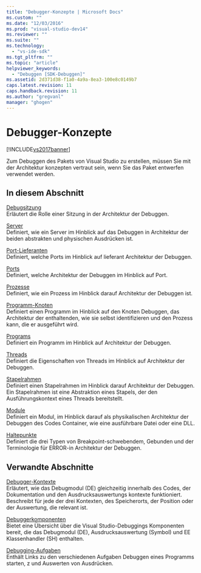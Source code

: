 ```yaml
---
title: "Debugger-Konzepte | Microsoft Docs"
ms.custom: ""
ms.date: "12/03/2016"
ms.prod: "visual-studio-dev14"
ms.reviewer: ""
ms.suite: ""
ms.technology: 
  - "vs-ide-sdk"
ms.tgt_pltfrm: ""
ms.topic: "article"
helpviewer_keywords: 
  - "Debuggen [SDK-Debuggen]"
ms.assetid: 2d371d38-f1a0-4a9a-8ea3-100e8c0149b7
caps.latest.revision: 11
caps.handback.revision: 11
ms.author: "gregvanl"
manager: "ghogen"
---
```

# Debugger-Konzepte
[!INCLUDE[vs2017banner](../../code-quality/includes/vs2017banner.md)]

Zum Debuggen des Pakets von Visual Studio zu erstellen, müssen Sie mit der Architektur konzepten vertraut sein, wenn Sie das Paket entwerfen verwendet werden.  
  
## In diesem Abschnitt  
 [Debugsitzung](../../extensibility/debugger/debug-session.md)  
 Erläutert die Rolle einer Sitzung in der Architektur der Debuggen.  
  
 [Server](../../extensibility/debugger/servers-visual-studio-sdk.md)  
 Definiert, wie ein Server im Hinblick auf das Debuggen in Architektur der beiden abstrakten und physischen Ausdrücken ist.  
  
 [Port\-Lieferanten](../../extensibility/debugger/port-suppliers.md)  
 Definiert, welche Ports im Hinblick auf lieferant Architektur der Debuggen.  
  
 [Ports](../../extensibility/debugger/ports.md)  
 Definiert, welche Architektur der Debuggen im Hinblick auf Port.  
  
 [Prozesse](../../extensibility/debugger/processes.md)  
 Definiert, wie ein Prozess im Hinblick darauf Architektur der Debuggen ist.  
  
 [Programm\-Knoten](../../extensibility/debugger/program-nodes.md)  
 Definiert einen Programm im Hinblick auf den Knoten Debuggen, das Architektur der enthaltenden, wie sie selbst identifizieren und den Prozess kann, die er ausgeführt wird.  
  
 [Programs](../../extensibility/debugger/programs.md)  
 Definiert ein Programm im Hinblick auf Architektur der Debuggen.  
  
 [Threads](../../extensibility/debugger/threads.md)  
 Definiert die Eigenschaften von Threads im Hinblick auf Architektur der Debuggen.  
  
 [Stapelrahmen](../../extensibility/debugger/stack-frames.md)  
 Definiert einen Stapelrahmen im Hinblick darauf Architektur der Debuggen.  Ein Stapelrahmen ist eine Abstraktion eines Stapels, der den Ausführungskontext eines Threads bereitstellt.  
  
 [Module](../../extensibility/debugger/modules.md)  
 Definiert ein Modul, im Hinblick darauf als physikalischen Architektur der Debuggen des Codes Container, wie eine ausführbare Datei oder eine DLL.  
  
 [Haltepunkte](../../extensibility/debugger/breakpoints-visual-studio-sdk.md)  
 Definiert die drei Typen von Breakpoint\-schwebendem, Gebunden und der Terminologie für ERROR\-in Architektur der Debuggen.  
  
## Verwandte Abschnitte  
 [Debugger\-Kontexte](../../extensibility/debugger/debugger-contexts.md)  
 Erläutert, wie das Debugmodul \(DE\) gleichzeitig innerhalb des Codes, der Dokumentation und den Ausdrucksauswertungs kontexte funktioniert.  Beschreibt für jede der drei Kontexten, des Speicherorts, der Position oder der Auswertung, die relevant ist.  
  
 [Debuggerkomponenten](../../extensibility/debugger/debugger-components.md)  
 Bietet eine Übersicht über die Visual Studio\-Debuggings Komponenten bereit, die das Debugmodul \(DE\), Ausdrucksauswertung \(Symbol\) und EE Klassenhandler \(SH\) enthalten.  
  
 [Debugging\-Aufgaben](../../extensibility/debugger/debugging-tasks.md)  
 Enthält Links zu den verschiedenen Aufgaben Debuggen eines Programms starten, z und Auswerten von Ausdrücken.